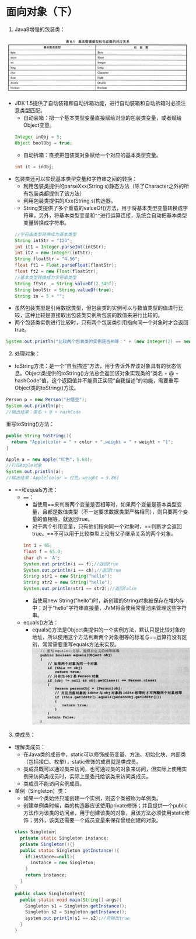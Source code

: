 # 面向对象（下）
1. Java8增强的包装类：

  ![基本数据类型和包装类的对应关系](../Picture/基本数据类型和包装类的对应关系.png)
  + JDK 1.5提供了自动装箱和自动拆箱功能，进行自动装箱和自动拆箱时必须注意类型匹配。
    + 自动装箱：把一个基本类型变量直接赋给对应的包装类变量，或者赋给Object变量。
    ```java
    Integer inObj = 5;
    Object boolObj = true;
    ```
    + 自动拆箱：直接把包装类对象赋给一个对应的基本类型变量。
    ```java
    int it = inObj;
    ```
  + 包装类还可以实现基本类型变量和字符串之间的转换：
    + 利用包装类提供的parseXxx(String s)静态方法（除了Character之外的所有包装类都提供了该方法）
    + 利用包装类提供的Xxx(String s)构造器。
    + String类提供了多个重载的valueOf()方法，用于将基本类型变量转换成字符串。另外，将基本类型变量和`""`进行运算连接，系统会自动把基本类型变量转换成字符串。
    ```java
    //字符串类型转换成为基本类型
    String intStr = "123";
    int it1 = Integer.parseInt(intStr);
    int it2 = new Integer(intStr);
    String floatStr = "4.56";
    float ft1 = Float.parseFloat(floatStr);
    float ft2 = new Float(floatStr);
    //基本类型转换成为字符串类型
    String ftStr  = String.valueOf(2.345f);
    String boolStr = String.valueOf(true);
    String in = 5 + "";
    ```
  + 虽然包装类型是引用数据类型，但包装类的实例可以与数值类型的值进行比较，这种比较是直接取出包装类实例所包装的数值来进行比较的。
  + 两个包装类实例进行比较时，只有两个包装类引用指向同一个对象时才会返回true。
  ```java
  System.out.println("比较两个包装类的实例是否相等：" + (new Integer(2) == new Integer(2)));//输出false
  ```
2. 处理对象：
  + toString方法：是一个“自我描述”方法，用于告诉外界该对象具有的状态信息。Object类提供的toString()方法总会返回该对象实现类的“类名 + @ + hashCode”值，这个返回值并不能真正实现“自我描述”的功能，需要重写Object类的toString()方法。
  ```java
  Person p = new Person("孙悟空");
  System.out.println(p);
  //输出结果：类名 + @ + hashCode
  ```
  重写toString()方法：
  ```java
  public String toString(){
    return "Apple[color = " + color + ",weight = " + weight + "]";
  }
  ```
  ```java
  Apple a = new Apple("红色"，5.68);
  //打印Apple对象
  System.out.println(a);
  //输出结果：Apple[color = 红色，weight = 5.86]
  ```
  + ==和equals方法：
    + `==`：
      + 当使用==来判断两个变量是否相等时，如果两个变量是基本类型变量，且都是数值类型（不一定要求数据类型严格相同），则只要两个变量的值相等，就返回true。
      + 对于两个引用变量，只有他们指向同一个对象时，==判断才会返回true。==不可以用于比较类型上没有父子继承关系的两个对象。
      ```java
      int i = 65;
      float f = 65.0;
      char ch = 'A';
      System.out.println(i == f);//返回true
      System.out.println(i == ch);//返回true
      String str1 = new String("hello");
      String str2 = new String("hello");
      System.out.println(str1 == str2);//返回false
      ```
      + 当使用new String("hello")时，新创建的String对象被保存在堆内存中；对于“hello”字符串直接量，JVM将会使用常量池来管理这些字符串。
    + equals()方法：
      + equals()方法是Object类提供的一个实例方法，默认只是比较对象的地址，所以使用这个方法判断两个对象相等的标准与==运算符没有区别，常常需要重写equals方法来实现。
      ![equals方法重写](../Picture/equals方法重写.png)
3. 类成员：
  + 理解类成员：
    + 在Java类的成员中，static可以修饰成员变量、方法、初始化块、内部类（包括接口、枚举），static修饰的成员就是类成员。
    + 类成员既可以通过类来访问，也可通过类的对象来访问，但实际上使用实例来访问类成员时，实际上是委托给该类来访问类成员。
    + 类成员不能访问实例成员。
  + 单例（Singleton）类：
    + 如果一个类始终只能创建一个实例，则这个类被称为单例类。
    + 创建单例类时候，类的构造器应该使用private修饰；并且提供一个public方法作为该类的访问点，用于创建该类的对象，且该方法必须使用static修饰；另外，该类还需要一个成员变量来保存曾经创建的对象。
    ```java
    class Singleton{
      private static Singleton instance;
      private Singleton(){}
      public static Singleton getInstance(){
        if(instance==null){
          instance = new Singleton;
        }
        return instance;
      }
    }
    public class SingletonTest{
      public static void main(String[] args){
        Singleton s1 = Singleton.getInstance();
        Singleton s2 = Singleton.getInstance();
        system.out.println(s1 == s2);//将输出true
      }
    }
    ```
